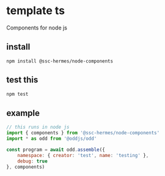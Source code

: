 # template ts
Components for node js

## install
```
npm install @ssc-hermes/node-components
```

## test this
```bash
npm test
```

## example

```js
// this runs in node js
import { components } from '@ssc-hermes/node-components'
import * as odd from '@oddjs/odd'

const program = await odd.assemble({
    namespace: { creator: 'test', name: 'testing' },
    debug: true
}, components)
```
